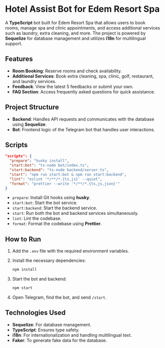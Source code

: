 
# Hotel Assist Bot for Edem Resort Spa

A **TypeScript** bot built for Edem Resort Spa that allows users to book rooms, manage spa and clinic appointments, and access additional services such as laundry, extra cleaning, and more. The project is powered by **Sequelize** for database management and utilizes **i18n** for multilingual support.

## Features

- **Room Booking**: Reserve rooms and check availability.
- **Additional Services**: Book extra cleaning, spa, clinic, golf, restaurant, and laundry services.
- **Feedback**: View the latest 5 feedbacks or submit your own.
- **FAQ Section**: Access frequently asked questions for quick assistance.

## Project Structure

- **Backend**: Handles API requests and communicates with the database using **Sequelize**.
- **Bot**: Frontend logic of the Telegram bot that handles user interactions.

## Scripts

```json
"scripts": {
  "prepare": "husky install",
  "start:bot": "ts-node bot/index.ts",
  "start:backend": "ts-node backend/server.ts",
  "start": "npm run start:bot & npm run start:backend",
  "lint": "eslint '*/**/*.{ts,js}' --quiet",
  "format": "prettier --write '*/**/*.{ts,js,json}'"
}
```

- `prepare`: Install Git hooks using **husky**.
- `start:bot`: Start the bot service.
- `start:backend`: Start the backend service.
- `start`: Run both the bot and backend services simultaneously.
- `lint`: Lint the codebase.
- `format`: Format the codebase using **Prettier**.

## How to Run

1. Add the `.env` file with the required environment variables.
2. Install the necessary dependencies:

    ```bash
    npm install
    ```

3. Start the bot and backend:

    ```bash
    npm start
    ```

4. Open Telegram, find the bot, and send `/start`.

## Technologies Used

- **Sequelize**: For database management.
- **TypeScript**: Ensures type safety.
- **i18n**: For internationalization and handling multilingual text.
- **Faker**: To generate fake data for the database.
